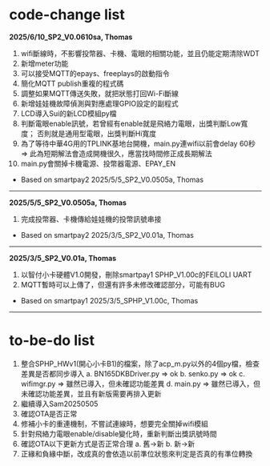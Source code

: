 # code-change list

**2025/6/10_SP2_V0.0610sa, Thomas**
1. wifi斷線時，不影響投幣器、卡機、電眼的相關功能，並且仍能定期清除WDT
2. 新增meter功能
3. 可以接受MQTT的epays、freeplays的啟動指令
4. 簡化MQTT publish重複的程式碼
5. 調整如果MQTT傳送失敗，就把狀態打回Wi-Fi斷線
6. 新增娃娃機故障偵測與對應處理GPIO設定的副程式
7. LCD導入Sui的新LCD模組py檔
8. 判斷電眼enable訊號，若曾經有enable就是飛絡力電眼，出獎判斷Low寬度；
	否則就是通用型電眼，出獎判斷Hi寬度
9. 為了等待中華4G用的TPLINK基地台開機，main.py連wifi以前會delay 60秒
	=> 此為短期解法會造成開機很久，應當找時間修正成長期解法
10. main.py會關掉卡機電源、投幣器電源、EPAY_EN
* Based on smartpay2 2025/5/5_SP2_V0.0505a, Thomas
---
**2025/5/5_SP2_V0.0505a, Thomas**
1. 完成投幣器、卡機傳給娃娃機的投幣訊號串接
* Based on smartpay2 2025/3/5_SP2_V0.01a, Thomas
---
**2025/3/5_SP2_V0.01a, Thomas**
1. 以智付小卡硬體V1.0開發，刪除smartpay1 SPHP_V1.00c的FEILOLI UART
2. MQTT暫時可以上傳了，但還有許多未修改確認部分，可能有BUG
* Based on smartpay1 2025/3/5_SPHP_V1.00c, Thomas
---

# to-be-do list
1. 整合SPHP_HWv1(開心小卡B1)的檔案，除了acp_m.py以外的4個py檔，檢查差異是否都同步導入
a. BN165DKBDriver.py => ok
b. senko.py => ok
c. wifimgr.py => 雖然已導入，但未確認功能差異
d. main.py => 雖然已導入，但未確認功能差異，並且有新版需要再排入更新
2. 繼續導入Sam20250505
3. 確認OTA是否正常
4. 修補小卡的重連機制，不嘗試連線時，想要完全關掉wifi模組
5. 針對飛絡力電眼enable/disable變化時，重新判斷出獎訊號時間
6. 確認OTA以下更新方式是否正常合理
a. 舊->新
b. 新->新
7. 正緣和負緣中斷，改成真的會依造以前準位狀態來判定是否真的有準位轉換